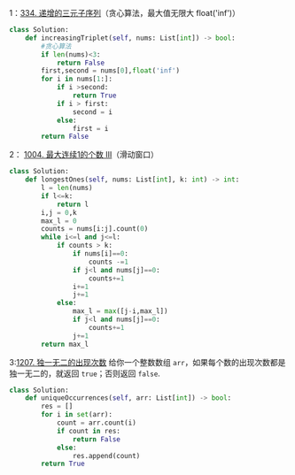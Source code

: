 1：[334. 递增的三元子序列](https://leetcode.cn/problems/increasing-triplet-subsequence/)（贪心算法，最大值无限大 float('inf')）
```python
class Solution:
    def increasingTriplet(self, nums: List[int]) -> bool:
        #贪心算法
        if len(nums)<3:
            return False
        first,second = nums[0],float('inf')
        for i in nums[1:]:
            if i >second:
                return True
            if i > first:
                second = i
            else:
                first = i
        return False
```
2： [1004. 最大连续1的个数 III](https://leetcode.cn/problems/max-consecutive-ones-iii/)（滑动窗口）
```python
class Solution:
    def longestOnes(self, nums: List[int], k: int) -> int:
        l = len(nums)
        if l<=k:
            return l
        i,j = 0,k
        max_l = 0
        counts = nums[i:j].count(0)
        while i<=l and j<=l:
            if counts > k:
                if nums[i]==0:
                    counts -=1
                if j<l and nums[j]==0:
                    counts+=1
                i+=1
                j+=1
            else:
                max_l = max([j-i,max_l])
                if j<l and nums[j]==0:
                    counts+=1
                j+=1
        return max_l
```

3:[1207. 独一无二的出现次数](https://leetcode.cn/problems/unique-number-of-occurrences/)
给你一个整数数组 `arr`，如果每个数的出现次数都是独一无二的，就返回 `true`；否则返回 `false`.
```python
class Solution:
    def uniqueOccurrences(self, arr: List[int]) -> bool:
        res = []
        for i in set(arr):
            count = arr.count(i)
            if count in res:
                return False
            else:
                res.append(count)
        return True
```
